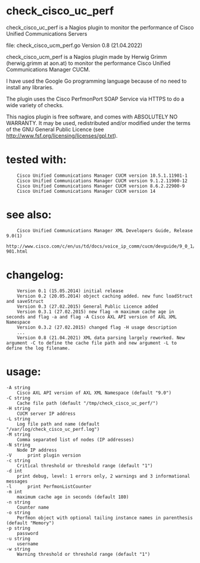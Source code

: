 # check_cisco_uc_perf
check_cisco_uc_perf is a Nagios plugin to monitor the performance of Cisco Unified Communications Servers


file: check_cisco_ucm_perf.go
Version 0.8 (21.04.2022)

check_cisco_ucm_perf is a Nagios plugin made by Herwig Grimm (herwig.grimm at aon.at)
to monitor the performance Cisco Unified Communications Manager CUCM.

I have used the Google Go programming language because of no need to install
any libraries.

The plugin uses the Cisco PerfmonPort SOAP Service via HTTPS to do a wide variety of checks.

This nagios plugin is free software, and comes with ABSOLUTELY NO WARRANTY.
It may be used, redistributed and/or modified under the terms of the GNU
General Public Licence (see http://www.fsf.org/licensing/licenses/gpl.txt).

# tested with: 	
		Cisco Unified Communications Manager CUCM version 10.5.1.11901-1
 		Cisco Unified Communications Manager CUCM version 9.1.2.11900-12
 		Cisco Unified Communications Manager CUCM version 8.6.2.22900-9
		Cisco Unified Communications Manager CUCM version 14

# see also:
 		Cisco Unified Communications Manager XML Developers Guide, Release 9.0(1)
 		http://www.cisco.com/c/en/us/td/docs/voice_ip_comm/cucm/devguide/9_0_1/xmldev-901.html

# changelog:
		Version 0.1 (15.05.2014) initial release
		Version 0.2 (20.05.2014) object caching added. new func loadStruct and saveStruct
		Version 0.3 (27.02.2015) General Public Licence added
		Version 0.3.1 (27.02.2015) new flag -m maximum cache age in seconds and flag -a and flag -A Cisco AXL API version of AXL XML Namespace
		Version 0.3.2 (27.02.2015) changed flag -H usage description
		...
		Version 0.8 (21.04.2021) XML data parsing largely reworked. New argument -C to define the cache file path and new argument -L to define the log filename.

# usage:

	-A string
		Cisco AXL API version of AXL XML Namespace (default "9.0")
	-C string
		Cache file path (default "/tmp/check_cisco_uc_perf/")
	-H string
		CUCM server IP address
	-L string
		Log file path and name (default "/var/log/check_cisco_uc_perf.log")
	-M string
		Comma separated list of nodes (IP addresses)
	-N string
		Node IP address
	-V		print plugin version
	-c string
		Critical threshold or threshold range (default "1")
	-d int
		print debug, level: 1 errors only, 2 warnings and 3 informational messages
	-l		print PerfmonListCounter
	-m int
		maximum cache age in seconds (default 180)
	-n string
		Counter name
	-o string
		Perfmon object with optional tailing instance names in parenthesis (default "Memory")
	-p string
		password
	-u string
		username
	-w string
		Warning threshold or threshold range (default "1")
